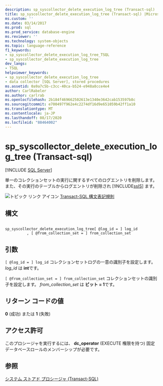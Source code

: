 ```yaml
---
description: sp_syscollector_delete_execution_log_tree (Transact-sql)
title: sp_syscollector_delete_execution_log_tree (Transact-sql) |Microsoft Docs
ms.custom: ''
ms.date: 03/14/2017
ms.prod: sql
ms.prod_service: database-engine
ms.reviewer: ''
ms.technology: system-objects
ms.topic: language-reference
f1_keywords:
- sp_syscollector_delete_execution_log_tree_TSQL
- sp_syscollector_delete_execution_log_tree
dev_langs:
- TSQL
helpviewer_keywords:
- sp_syscollector_delete_execution_log_tree
- data collector [SQL Server], stored procedures
ms.assetid: 0a9a7c5b-c3cc-40ca-b524-e948a8cce4e4
author: CarlRabeler
ms.author: carlrab
ms.openlocfilehash: 2b184f469662502613e1340e3642cab153597b8c
ms.sourcegitcommit: e700497f962e4c2274df16d9e651059b42ff1a10
ms.translationtype: MT
ms.contentlocale: ja-JP
ms.lasthandoff: 08/17/2020
ms.locfileid: "88464002"
---
```

# <a name="sp_syscollector_delete_execution_log_tree-transact-sql"></a>sp_syscollector_delete_execution_log_tree (Transact-sql)
[!INCLUDE [SQL Server](../../includes/applies-to-version/sqlserver.md)]

  単一のコレクションセットの実行に関するすべてのログエントリを削除します。 また、その実行のテーブルからログエントリが削除され [!INCLUDE[ssIS](../../includes/ssis-md.md)] ます。  
  
 ![トピック リンク アイコン](../../database-engine/configure-windows/media/topic-link.gif "トピック リンク アイコン") [Transact-SQL 構文表記規則](../../t-sql/language-elements/transact-sql-syntax-conventions-transact-sql.md)  
  
## <a name="syntax"></a>構文  
  
```  
  
sp_syscollector_delete_execution_log_tree[ @log_id = ] log_id  
          , [ @from_collection_set = ] from_collection_set  
```  
  
## <a name="arguments"></a>引数  
`[ @log_id = ] log_id` コレクションセットログの一意の識別子を設定します。 *log_id* は **int**です。  
  
`[ @from_collection_set = ] from_collection_set` コレクションセットの識別子を設定します。 *from_collection_set* は **ビット = 1**です。  
  
## <a name="return-code-values"></a>リターン コードの値  
 **0** (成功) または **1** (失敗)  
  
## <a name="permissions"></a>アクセス許可  
 このプロシージャを実行するには、 **dc_operator** (EXECUTE 権限を持つ) 固定データベースロールのメンバーシップが必要です。  
  
## <a name="see-also"></a>参照  
 [システム ストアド プロシージャ &#40;Transact-SQL&#41;](../../relational-databases/system-stored-procedures/system-stored-procedures-transact-sql.md)  
  
  
